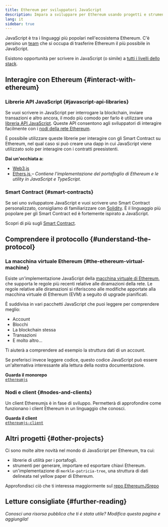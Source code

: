 ```yaml
---
title: Ethereum per sviluppatori JavaScript
description: Impara a sviluppare per Ethereum usando progetti e strumenti basati su JavaScript.
lang: it
sidebar: true
---
```


JavaScript è tra i linguaggi più popolari nell'ecosistema Ethereum. C'è persino un [team](https://github.com/ethereumjs) che si occupa di trasferire Ethereum il più possibile in JavaScript.

Esistono opportunità per scrivere in JavaScript (o simile) a [tutti i livelli dello stack](/developers/docs/ethereum-stack/).

## Interagire con Ethereum {#interact-with-ethereum}

### Librerie API JavaScript {#javascript-api-libraries}

Se vuoi scrivere in JavaScript per interrogare la blockchain, inviare transazioni e altro ancora, il modo più comodo per farlo è utilizzare una [libreria API JavaScript](/developers/docs/apis/javascript/). Queste API consentono agli sviluppatori di interagire facilmente con i [nodi della rete Ethereum](/developers/docs/nodes-and-clients/).

È possibile utilizzare queste librerie per interagire con gli Smart Contract su Ethereum, nel qual caso si può creare una dapp in cui JavaScript viene utilizzato solo per interagire con i contratti preesistenti.

**Dai un'occhiata a:**

- [Web3.js](https://web3js.readthedocs.io/)
- [Ethers.js ](https://docs.ethers.io/) _– Contiene l'implementazione del portafoglio di Ethereum e le utility in JavaScript e TypeScript._

### Smart Contract {#smart-contracts}

Se sei uno sviluppatore JavaScript e vuoi scrivere uno Smart Contract personalizzato, consigliamo di familiarizzare con [Solidity](https://solidity.readthedocs.io). È il linguaggio più popolare per gli Smart Contract ed è fortemente ispirato a JavaScript.

Scopri di più sugli [Smart Contract](/developers/docs/smart-contracts/).

## Comprendere il protocollo {#understand-the-protocol}

### La macchina virtuale Ethereum {#the-ethereum-virtual-machine}

Esiste un'implementazione JavaScript della [macchina virtuale di Ethereum](/developers/docs/evm/), che supporta le regole più recenti relative alle diramazioni della rete. Le regole relative alle diramazioni si riferiscono alle modifiche apportate alla macchina virtuale di Ethereum (EVM) a seguito di upgrade pianificati.

È suddivisa in vari pacchetti JavaScript che puoi leggere per comprendere meglio:

- Account
- Blocchi
- La blockchain stessa
- Transazioni
- E molto altro...

Ti aiuterà a comprendere ad esempio la struttura dati di un account.

Se preferisci invece leggere codice, questo codice JavaScript può essere un'alternativa interessante alla lettura della nostra documentazione.

**Guarda il monorepo**  
[`ethereumjs`](https://github.com/ethereumjs/ethereumjs-vm)

### Nodi e client {#nodes-and-clients}

Un client Ethereumjs è in fase di sviluppo. Permetterà di approfondire come funzionano i client Ethereum in un linguaggio che conosci.

**Guarda il client**  
[`ethereumjs-client`](https://github.com/ethereumjs/ethereumjs-client)

## Altri progetti {#other-projects}

Ci sono molte altre novità nel mondo di JavaScript per Ethereum, tra cui:

- librerie di utilità per i portafogli.
- strumenti per generare, importare ed esportare chiavi Ethereum.
- un'implementazione di `merkle-patricia-tree`, una struttura di dati delineata nel yellow paper di Ethereum.

Approfondisci ciò che ti interessa maggiormente sul [repo EthereumJSrepo](https://github.com/ethereumjs)

## Letture consigliate {#further-reading}

_Conosci una risorsa pubblica che ti è stata utile? Modifica questa pagina e aggiungila!_
